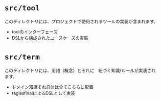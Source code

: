 # `src/tool`
このディレクトリには、プロジェクトで使用されるツールの実装が含まれます。
- toolのインターフェース
- DSLから構成されたユースケースの実装

# `src/term`
このディレクトリには、用語（概念）とそれに　紐づく知識/ルールが実装されます。
- ドメイン知識それ自体は全てこちらに配置
- taglesfinalによるDSLとして実装
